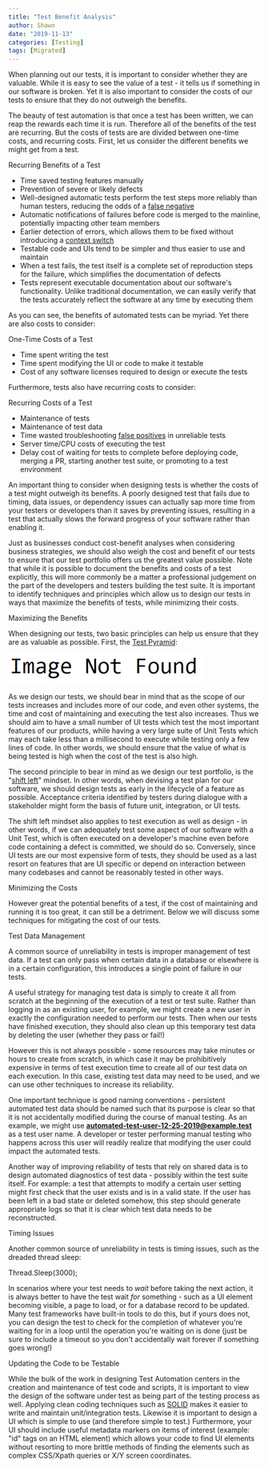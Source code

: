 ```yaml
---
title: "Test Benefit Analysis"
author: Shawn
date: "2019-11-13"
categories: [Testing]
tags: [Migrated]
---
```


When planning out our tests, it is important to consider whether they are valuable. While it is easy to see the value of a test - it tells us if something in our software is broken. Yet it is also important to consider the costs of our tests to ensure that they do not outweigh the benefits.

The beauty of test automation is that once a test has been written, we can reap the rewards each time it is run. Therefore all of the benefits of the test are recurring. But the costs of tests are are divided between one-time costs, and recurring costs. First, let us consider the different benefits we might get from a test.

Recurring Benefits of a Test

- Time saved testing features manually
- Prevention of severe or likely defects
- Well-designed automatic tests perform the test steps more reliably than human testers, reducing the odds of a [false negative](https://en.wikipedia.org/wiki/False_positives_and_false_negatives#False_negative_error)
- Automatic notifications of failures before code is merged to the mainline, potentially impacting other team members
- Earlier detection of errors, which allows them to be fixed without introducing a [context switch](https://en.wikipedia.org/wiki/Human_multitasking)
- Testable code and UIs tend to be simpler and thus easier to use and maintain
- When a test fails, the test itself is a complete set of reproduction steps for the failure, which simplifies the documentation of defects
- Tests represent executable documentation about our software's functionality. Unlike traditional documentation, we can easily verify that the tests accurately reflect the software at any time by executing them

As you can see, the benefits of automated tests can be myriad. Yet there are also costs to consider:

One-Time Costs of a Test

- Time spent writing the test
- Time spent modifying the UI or code to make it testable
- Cost of any software licenses required to design or execute the tests

Furthermore, tests also have recurring costs to consider:

Recurring Costs of a Test

- Maintenance of tests
- Maintenance of test data
- Time wasted troubleshooting [false positives](https://en.wikipedia.org/wiki/False_positives_and_false_negatives#False_positive_error) in unreliable tests
- Server time/CPU costs of executing the test
- Delay cost of waiting for tests to complete before deploying code, merging a PR, starting another test suite, or promoting to a test environment

An important thing to consider when designing tests is whether the costs of a test might outweigh its benefits. A poorly designed test that fails due to timing, data issues, or dependency issues can actually sap more time from your testers or developers than it saves by preventing issues, resulting in a test that actually slows the forward progress of your software rather than enabling it.

Just as businesses conduct cost-benefit analyses when considering business strategies, we should also weigh the cost and benefit of our tests to ensure that our test portfolio offers us the greatest value possible. Note that while it is possible to document the benefits and costs of a test explicitly, this will more commonly be a matter a professional judgement on the part of the developers and testers building the test suite. It is important to identify techniques and principles which allow us to design our tests in ways that maximize the benefits of tests, while minimizing their costs.

Maximizing the Benefits

When designing our tests, two basic principles can help us ensure that they are as valuable as possible. First, the [Test Pyramid](https://martinfowler.com/bliki/TestPyramid.html):

![](/assets/img/posts/image-not-found.png)

As we design our tests, we should bear in mind that as the scope of our tests increases and includes more of our code, and even other systems, the time and cost of maintaining and executing the test also increases. Thus we should aim to have a small number of UI tests which test the most important features of our products, while having a very large suite of Unit Tests which may each take less than a millisecond to execute while testing only a few lines of code. In other words, we should ensure that the value of what is being tested is high when the cost of the test is also high.

The second principle to bear in mind as we design our test portfolio, is the "[shift left](https://en.wikipedia.org/wiki/Shift-left_testing)" mindset. In other words, when devising a test plan for our software, we should design tests as early in the lifecycle of a feature as possible. Acceptance criteria identified by testers during dialogue with a stakeholder might form the basis of future unit, integration, or UI tests.

The shift left mindset also applies to test execution as well as design - in other words, if we can adequately test some aspect of our software with a Unit Test, which is often executed on a developer's machine even before code containing a defect is committed, we should do so. Conversely, since UI tests are our most expensive form of tests, they should be used as a last resort on features that are UI specific or depend on interaction between many codebases and cannot be reasonably tested in other ways.

Minimizing the Costs

However great the potential benefits of a test, if the cost of maintaining and running it is too great, it can still be a detriment. Below we will discuss some techniques for mitigating the cost of our tests.

Test Data Management

A common source of unreliability in tests is improper management of test data. If a test can only pass when certain data in a database or elsewhere is in a certain configuration, this introduces a single point of failure in our tests.

A useful strategy for managing test data is simply to create it all from scratch at the beginning of the execution of a test or test suite. Rather than logging in as an existing user, for example, we might create a new user in exactly the configuration needed to perform our tests. Then when our tests have finished execution, they should also clean up this temporary test data by deleting the user (whether they pass or fail!)

However this is not always possible - some resources may take minutes or hours to create from scratch, in which case it may be prohibitively expensive in terms of test execution time to create all of our test data on each execution. In this case, existing test data may need to be used, and we can use other techniques to increase its reliability.

One important technique is good naming conventions - persistent automated test data should be named such that its purpose is clear so that it is not accidentally modified during the course of manual testing. As an example, we might use **automated-test-user-12-25-2019@example.test** as a test user name. A developer or tester performing manual testing who happens across this user will readily realize that modifying the user could impact the automated tests.

Another way of improving reliability of tests that rely on shared data is to design automated diagnostics of test data - possibly within the test suite itself. For example: a test that attempts to modify a certain user setting might first check that the user exists and is in a valid state. If the user has been left in a bad state or deleted somehow, this step should generate appropriate logs so that it is clear which test data needs to be reconstructed.

Timing Issues

Another common source of unreliability in tests is timing issues, such as the dreaded thread sleep:

Thread.Sleep(3000);

In scenarios where your test needs to _wait_ before taking the next action, it is always better to have the test wait _for_ something - such as a UI element becoming visible, a page to load, or for a database record to be updated. Many test frameworks have built-in tools to do this, but if yours does not, you can design the test to check for the completion of whatever you're waiting for in a loop until the operation you're waiting on is done (just be sure to include a timeout so you don't accidentally wait forever if something goes wrong!)

Updating the Code to be Testable

While the bulk of the work in designing Test Automation centers in the creation and maintenance of test code and scripts, it is important to view the design of the software under test as being part of the testing process as well. Applying clean coding techniques such as [SOLID](https://en.wikipedia.org/wiki/SOLID) makes it easier to write and maintain unit/integration tests. Likewise it is important to design a UI which is simple to use (and therefore simple to test.) Furthermore, your UI should include useful metadata markers on items of interest (example: "id" tags on an HTML element) which allows your code to find UI elements without resorting to more brittle methods of finding the elements such as complex CSS/Xpath queries or X/Y screen coordinates.
